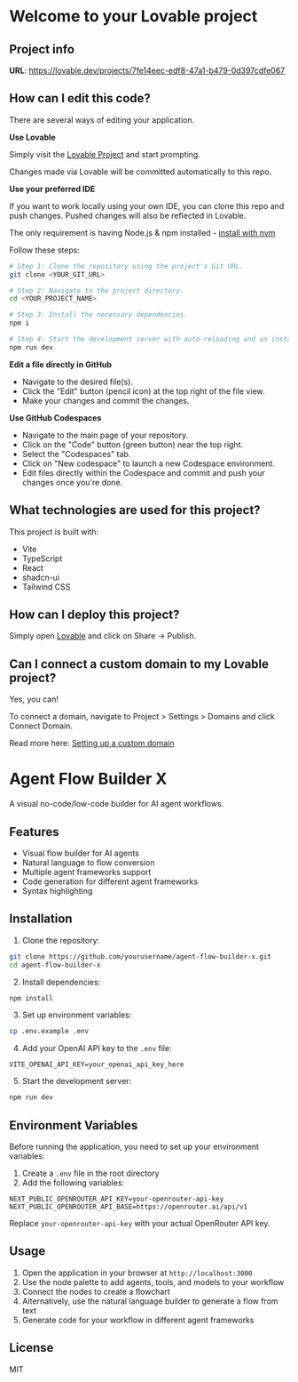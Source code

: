 # Welcome to your Lovable project

## Project info

**URL**: https://lovable.dev/projects/7fe14eec-edf8-47a1-b479-0d397cdfe067

## How can I edit this code?

There are several ways of editing your application.

**Use Lovable**

Simply visit the [Lovable Project](https://lovable.dev/projects/7fe14eec-edf8-47a1-b479-0d397cdfe067) and start prompting.

Changes made via Lovable will be committed automatically to this repo.

**Use your preferred IDE**

If you want to work locally using your own IDE, you can clone this repo and push changes. Pushed changes will also be reflected in Lovable.

The only requirement is having Node.js & npm installed - [install with nvm](https://github.com/nvm-sh/nvm#installing-and-updating)

Follow these steps:

```sh
# Step 1: Clone the repository using the project's Git URL.
git clone <YOUR_GIT_URL>

# Step 2: Navigate to the project directory.
cd <YOUR_PROJECT_NAME>

# Step 3: Install the necessary dependencies.
npm i

# Step 4: Start the development server with auto-reloading and an instant preview.
npm run dev
```

**Edit a file directly in GitHub**

- Navigate to the desired file(s).
- Click the "Edit" button (pencil icon) at the top right of the file view.
- Make your changes and commit the changes.

**Use GitHub Codespaces**

- Navigate to the main page of your repository.
- Click on the "Code" button (green button) near the top right.
- Select the "Codespaces" tab.
- Click on "New codespace" to launch a new Codespace environment.
- Edit files directly within the Codespace and commit and push your changes once you're done.

## What technologies are used for this project?

This project is built with:

- Vite
- TypeScript
- React
- shadcn-ui
- Tailwind CSS

## How can I deploy this project?

Simply open [Lovable](https://lovable.dev/projects/7fe14eec-edf8-47a1-b479-0d397cdfe067) and click on Share -> Publish.

## Can I connect a custom domain to my Lovable project?

Yes, you can!

To connect a domain, navigate to Project > Settings > Domains and click Connect Domain.

Read more here: [Setting up a custom domain](https://docs.lovable.dev/tips-tricks/custom-domain#step-by-step-guide)

# Agent Flow Builder X

A visual no-code/low-code builder for AI agent workflows.

## Features

- Visual flow builder for AI agents
- Natural language to flow conversion
- Multiple agent frameworks support
- Code generation for different agent frameworks
- Syntax highlighting

## Installation

1. Clone the repository:
```bash
git clone https://github.com/yourusername/agent-flow-builder-x.git
cd agent-flow-builder-x
```

2. Install dependencies:
```bash
npm install
```

3. Set up environment variables:
```bash
cp .env.example .env
```

4. Add your OpenAI API key to the `.env` file:
```
VITE_OPENAI_API_KEY=your_openai_api_key_here
```

5. Start the development server:
```bash
npm run dev
```

## Environment Variables

Before running the application, you need to set up your environment variables:

1. Create a `.env` file in the root directory
2. Add the following variables:
```env
NEXT_PUBLIC_OPENROUTER_API_KEY=your-openrouter-api-key
NEXT_PUBLIC_OPENROUTER_API_BASE=https://openrouter.ai/api/v1
```

Replace `your-openrouter-api-key` with your actual OpenRouter API key.

## Usage

1. Open the application in your browser at `http://localhost:3000`
2. Use the node palette to add agents, tools, and models to your workflow
3. Connect the nodes to create a flowchart
4. Alternatively, use the natural language builder to generate a flow from text
5. Generate code for your workflow in different agent frameworks

## License

MIT
